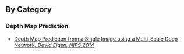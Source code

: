 ## By Category

### Depth Map Prediction
* [Depth Map Prediction from a Single Image using a Multi-Scale Deep Network, *David Eigen, NIPS 2014*](https://github.com/bolianchen/deep-learning-paper-reading/tree/main/depth_map_prediction/depth_map_prediction_from_a_single_image_using_a_multi-scale_deep_network)
